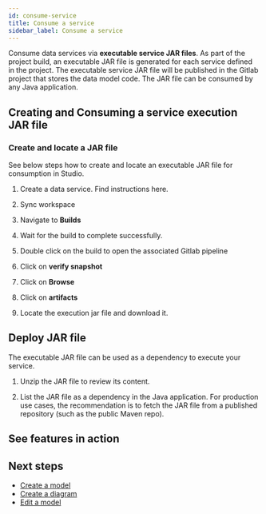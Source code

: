 ```yaml
---
id: consume-service
title: Consume a service
sidebar_label: Consume a service
---
```


Consume data services via **executable service JAR files**. As part of the project build, an executable JAR file is generated for each service defined in the project. The executable service JAR file will be published in the Gitlab project that stores the data model code. The JAR file can be consumed by any Java application.

## Creating and Consuming a service execution JAR file

### Create and locate a JAR file

See below steps how to create and locate an executable JAR file for consumption in Studio.

1. Create a data service. Find instructions here.

2. Sync workspace

3. Navigate to **Builds**

4. Wait for the build to complete successfully.

5. Double click on the build to open the associated Gitlab pipeline

6. Click on **verify snapshot**

7. Click on **Browse**

8. Click on **artifacts**

9. Locate the execution jar file and download it.

## Deploy JAR file

The executable JAR file can be used as a dependency to execute your service. 

1. Unzip the JAR file to review its content.

2. List the JAR file as a dependency in the Java application. For production use cases, the recommendation is to fetch the JAR file from a published repository (such as the public Maven repo).

## See features in action

## Next steps

- [Create a model](create-model.md)
- [Create a diagram](create-diagram.md)
- [Edit a model](edit-model.md)
